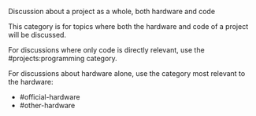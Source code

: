 Discussion about a project as a whole, both hardware and code

This category is for topics where both the hardware and code of a project will be discussed.

For discussions where only code is directly relevant, use the #projects:programming category.

For discussions about hardware alone, use the category most relevant to the hardware:

- #official-hardware
- #other-hardware
